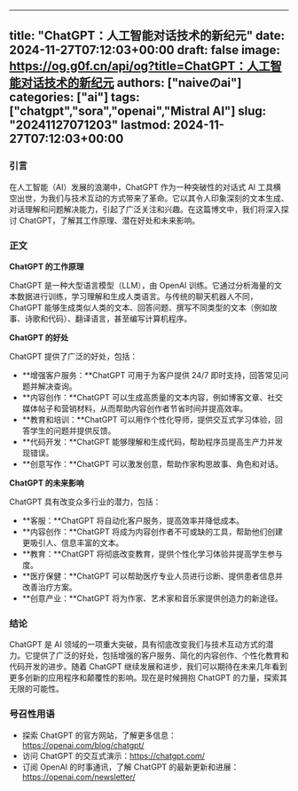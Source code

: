 
---
title: "ChatGPT：人工智能对话技术的新纪元"
date: 2024-11-27T07:12:03+00:00
draft: false
image: https://og.g0f.cn/api/og?title=ChatGPT：人工智能对话技术的新纪元
authors: ["naiveのai"]
categories: ["ai"]
tags: ["chatgpt","sora","openai","Mistral AI"]
slug: "20241127071203"
lastmod: 2024-11-27T07:12:03+00:00
---
### 引言

在人工智能（AI）发展的浪潮中，ChatGPT 作为一种突破性的对话式 AI 工具横空出世，为我们与技术互动的方式带来了革命。它以其令人印象深刻的文本生成、对话理解和问题解决能力，引起了广泛关注和兴趣。在这篇博文中，我们将深入探讨 ChatGPT，了解其工作原理、潜在好处和未来影响。

### 正文

**ChatGPT 的工作原理**

ChatGPT 是一种大型语言模型（LLM），由 OpenAI 训练。它通过分析海量的文本数据进行训练，学习理解和生成人类语言。与传统的聊天机器人不同，ChatGPT 能够生成类似人类的文本、回答问题、撰写不同类型的文本（例如故事、诗歌和代码）、翻译语言，甚至编写计算机程序。

**ChatGPT 的好处**

ChatGPT 提供了广泛的好处，包括：

* **增强客户服务：**ChatGPT 可用于为客户提供 24/7 即时支持，回答常见问题并解决查询。
* **内容创作：**ChatGPT 可以生成高质量的文本内容，例如博客文章、社交媒体帖子和营销材料，从而帮助内容创作者节省时间并提高效率。
* **教育和培训：**ChatGPT 可以用作个性化导师，提供交互式学习体验，回答学生的问题并提供反馈。
* **代码开发：**ChatGPT 能够理解和生成代码，帮助程序员提高生产力并发现错误。
* **创意写作：**ChatGPT 可以激发创意，帮助作家构思故事、角色和对话。

**ChatGPT 的未来影响**

ChatGPT 具有改变众多行业的潜力，包括：

* **客服：**ChatGPT 将自动化客户服务，提高效率并降低成本。
* **内容创作：**ChatGPT 将成为内容创作者不可或缺的工具，帮助他们创建更吸引人、信息丰富的文本。
* **教育：**ChatGPT 将彻底改变教育，提供个性化学习体验并提高学生参与度。
* **医疗保健：**ChatGPT 可以帮助医疗专业人员进行诊断、提供患者信息并改善治疗方案。
* **创意产业：**ChatGPT 将为作家、艺术家和音乐家提供创造力的新途径。

### 结论

ChatGPT 是 AI 领域的一项重大突破，具有彻底改变我们与技术互动方式的潜力。它提供了广泛的好处，包括增强的客户服务、简化的内容创作、个性化教育和代码开发的进步。随着 ChatGPT 继续发展和进步，我们可以期待在未来几年看到更多创新的应用程序和颠覆性的影响。现在是时候拥抱 ChatGPT 的力量，探索其无限的可能性。

### 号召性用语

* 探索 ChatGPT 的官方网站，了解更多信息：https://openai.com/blog/chatgpt/
* 访问 ChatGPT 的交互式演示：https://chatgpt.com/
* 订阅 OpenAI 的时事通讯，了解 ChatGPT 的最新更新和进展：https://openai.com/newsletter/